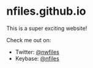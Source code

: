 # nfiles.github.io
This is a super exciting website!

Check me out on:
- Twitter: [@nwfiles](https://twitter.com/nwfiles)
- Keybase: [@nfiles](https://keybase.io/nfiles)
